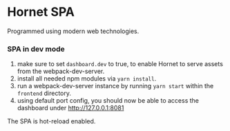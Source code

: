 # Hornet SPA

Programmed using modern web technologies.

### SPA in dev mode

1. make sure to set `dashboard.dev` to true, to enable Hornet to serve assets
from the webpack-dev-server.
2. install all needed npm modules via `yarn install`.
3. run a webpack-dev-server instance by running `yarn start` within the `frontend` directory.
4. using default port config, you should now be able to access the dashboard under http://127.0.0.1:8081

The SPA is hot-reload enabled.